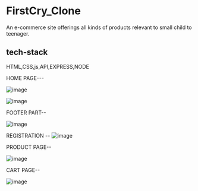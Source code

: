 # FirstCry_Clone
An e-commerce site offerings all kinds of products relevant to small child to teenager.
## tech-stack
HTML,CSS,js,API,EXPRESS,NODE

HOME PAGE---

![image](https://user-images.githubusercontent.com/115460541/232610598-41f1da9b-4b7b-4123-95cf-693124858d7e.png)

![image](https://user-images.githubusercontent.com/115460541/232611385-4d673e53-0580-485c-808a-9269c881d6c2.png)

FOOTER PART--

![image](https://user-images.githubusercontent.com/115460541/232611496-7ca877a9-c030-469c-b80a-5b42dbf60289.png)

REGISTRATION --
![image](https://user-images.githubusercontent.com/115460541/232611006-ff7ffde8-79f0-47f6-aca4-d667be3f3c7a.png)

PRODUCT PAGE--

![image](https://user-images.githubusercontent.com/115460541/232611969-2a36dbfa-b4eb-47b9-af04-a3a9898e816c.png)

CART PAGE--

![image](https://user-images.githubusercontent.com/115460541/232612148-fd201bb3-25f3-4b7b-95b7-a847e2ca0ce5.png)




